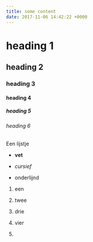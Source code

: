 ```yaml
---
title: some content
date: 2017-11-06 14:42:22 +0000
---
```

# heading 1

## heading 2

### heading 3

#### heading 4

##### heading 5

###### heading 6

Een lijstje

* **vet**

* _cursief_

* onderlijnd

1. een

2. twee

3. drie

4. vier

5. 